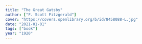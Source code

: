 ```yaml
---
title: "The Great Gatsby"
author: ["F. Scott Fitzgerald"]
cover: "https://covers.openlibrary.org/b/id/8458088-L.jpg"
date: "2021-01-01"
tags: ["book"]
year: "1920"
---
```

